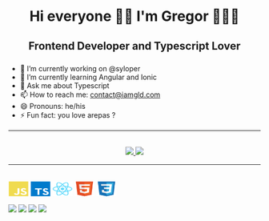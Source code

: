 <h1 align="center" style="border-bottom: none;">Hi everyone 🤟🏾 I'm Gregor 👨🏾‍💻</h1>
<h2 align="center" style="margin-bottom: 1.5rem; border-bottom: none;">Frontend Developer and Typescript Lover</h2>

- 🔭 I’m currently working on @syloper
- 🌱 I’m currently learning Angular and Ionic
- 💬 Ask me about Typescript
- 📫 How to reach me: contact@iamgld.com
- 😄 Pronouns: he/his
- ⚡ Fun fact: you love arepas ?
    <!-- <section></section> -->
    <!-- <section></section> -->

<div style="margin-bottom:1rem"></div>

---

<div style="margin-bottom:2rem;"></div>

<div align="center">  
  <a href="https://github.com/iamgld">
  <img height="180em" src="https://github-readme-stats.vercel.app/api?username=iamgld&show_icons=true&theme=shades-of-purple&include_all_commits=true&count_private=true"/>
  <img height="180em" src="https://github-readme-stats.vercel.app/api/top-langs/?username=iamgld&layout=compact&langs_count=7&theme=shades-of-purple"/>
</div>

<div style="margin-bottom:1rem"></div>

---

<div style="margin-bottom:1rem;"></div>

<div style="display: inline-block; text-aling: center"><br>
  <img align="center" alt="Gregor-Js" height="30" width="40" src="https://raw.githubusercontent.com/devicons/devicon/master/icons/javascript/javascript-plain.svg">
  <img align="center" alt="Gregor-Ts" height="30" width="40" src="https://raw.githubusercontent.com/devicons/devicon/master/icons/typescript/typescript-plain.svg">
  <img align="center" alt="Gregor-React" height="30" width="40" src="https://raw.githubusercontent.com/devicons/devicon/master/icons/react/react-original.svg">
  <img align="center" alt="Gregor-HTML" height="30" width="40" src="https://raw.githubusercontent.com/devicons/devicon/master/icons/html5/html5-original.svg">
  <img align="center" alt="Gregor-CSS" height="30" width="40" src="https://raw.githubusercontent.com/devicons/devicon/master/icons/css3/css3-original.svg">
  
</div>
  
<div style="margin-bottom:1rem;"></div>

<div styles="display: flex; place-items: center">
  <!-- <a href="https://www.youtube.com/channel/UC_-uuuZbY0AAt9CViNzvc-Q" target="_blank"><img src="https://img.shields.io/badge/YouTube-FF0000?style=for-the-badge&logo=youtube&logoColor=white" target="_blank"></a> -->
  <!-- Instagram -->
  <a href="https://instagram.com/iamgld__" target="_blank"><img src="https://img.shields.io/badge/-Instagram-%23E4405F?style=for-the-badge&logo=instagram&logoColor=white" target="_blank"></a>
  <!-- <a href="https://www.twitch.tv/iamgldi" target="_blank"><img src="https://img.shields.io/badge/Twitch-9146FF?style=for-the-badge&logo=twitch&logoColor=white" target="_blank"></a> -->
 <!-- <a href="https://discord.gg/wagxzStdcR" target="_blank"><img src="https://img.shields.io/badge/Discord-7289DA?style=for-the-badge&logo=discord&logoColor=white" target="_blank"></a> -->
 <!-- Mail -->
  <a href = "mailto:contact@iamgld.com"><img src="https://img.shields.io/badge/-Gmail-%23333?style=for-the-badge&logo=gmail&logoColor=white" target="_blank"></a>
  <!-- LinkedIn -->
  <a href="https://www.linkedin.com/in/iamgld" target="_blank"><img src="https://img.shields.io/badge/-LinkedIn-%230077B5?style=for-the-badge&logo=linkedin&logoColor=white" target="_blank"></a>
  <!-- Twitter -->
  <a href="https://twitter.com/iamgld_" target="_blank"><img src="https://img.shields.io/badge/-Twitter-%231DA1F2?style=for-the-badge&logo=twitter&logoColor=white" target="_blank"></a>

</div>
